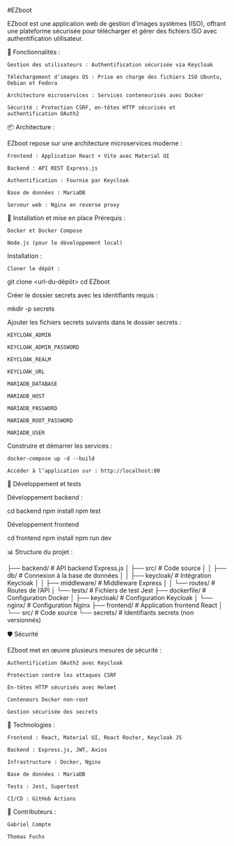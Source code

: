 #EZboot

EZboot est une application web de gestion d’images systèmes (ISO), offrant une plateforme sécurisée pour télécharger et gérer des fichiers ISO avec authentification utilisateur.

🚀 Fonctionnalités :

    Gestion des utilisateurs : Authentification sécurisée via Keycloak

    Téléchargement d’images OS : Prise en charge des fichiers ISO Ubuntu, Debian et Fedora

    Architecture microservices : Services conteneurisés avec Docker

    Sécurité : Protection CSRF, en-têtes HTTP sécurisés et authentification OAuth2


📦 Architecture :

EZboot repose sur une architecture microservices moderne :

    Frontend : Application React + Vite avec Material UI

    Backend : API REST Express.js

    Authentification : Fournie par Keycloak

    Base de données : MariaDB

    Serveur web : Nginx en reverse proxy

🔧 Installation et mise en place
Prérequis :

    Docker et Docker Compose

    Node.js (pour le développement local)

Installation :

    Cloner le dépôt :

git clone <url-du-dépôt>
cd EZboot

Créer le dossier secrets avec les identifiants requis :

mkdir -p secrets

Ajouter les fichiers secrets suivants dans le dossier secrets :

    KEYCLOAK_ADMIN

    KEYCLOAK_ADMIN_PASSWORD

    KEYCLOAK_REALM

    KEYCLOAK_URL

    MARIADB_DATABASE

    MARIADB_HOST

    MARIADB_PASSWORD

    MARIADB_ROOT_PASSWORD

    MARIADB_USER

Construire et démarrer les services :

    docker-compose up -d --build

    Accéder à l’application sur : http://localhost:80

🧪 Développement et tests

Développement backend :

cd backend
npm install
npm test

Développement frontend

cd frontend
npm install
npm run dev

📊 Structure du projet :

├── backend/              # API backend Express.js
│   ├── src/              # Code source
│   │   ├── db/           # Connexion à la base de données
│   │   ├── keycloak/     # Intégration Keycloak
│   │   ├── middleware/   # Middleware Express
│   │   └── routes/       # Routes de l’API
│   └── tests/            # Fichiers de test Jest
├── dockerfile/           # Configuration Docker
│   ├── keycloak/         # Configuration Keycloak
│   └── nginx/            # Configuration Nginx
├── frontend/             # Application frontend React
│   └── src/              # Code source
└── secrets/              # Identifiants secrets (non versionnés)

🛡️ Sécurité

EZboot met en œuvre plusieurs mesures de sécurité :

    Authentification OAuth2 avec Keycloak

    Protection contre les attaques CSRF

    En-têtes HTTP sécurisés avec Helmet

    Conteneurs Docker non-root

    Gestion sécurisée des secrets

🧰 Technologies :

    Frontend : React, Material UI, React Router, Keycloak JS

    Backend : Express.js, JWT, Axios

    Infrastructure : Docker, Nginx

    Base de données : MariaDB

    Tests : Jest, Supertest

    CI/CD : GitHub Actions

👥 Contributeurs :

    Gabriel Compte

    Thomas Fuchs
